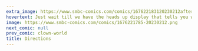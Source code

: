 ```yaml
---
extra_image: https://www.smbc-comics.com/comics/167622183120230212after.png
hovertext: Just wait till we have the heads up display that tells you which children are yours without you having to remember.
image: https://www.smbc-comics.com/comics/1676221785-20230212.png
next_comic: null
prev_comic: clown-world
title: Directions
---
```


